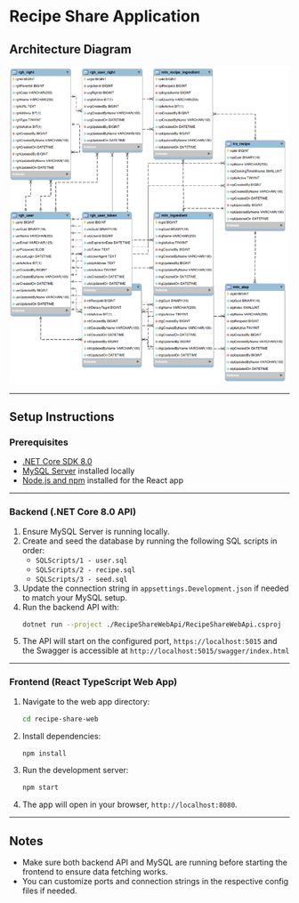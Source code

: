 # Recipe Share Application

## Architecture Diagram

![Architecture Diagram](./recipe-share-ERD.png)

---

## Setup Instructions

### Prerequisites

- [.NET Core SDK 8.0](https://dotnet.microsoft.com/en-us/download/dotnet/8.0)
- [MySQL Server](https://dev.mysql.com/downloads/mysql/) installed locally
- [Node.js and npm](https://nodejs.org/en/download/) installed for the React app

---

### Backend (.NET Core 8.0 API)

1. Ensure MySQL Server is running locally.
2. Create and seed the database by running the following SQL scripts in order:
   - `SQLScripts/1 - user.sql`
   - `SQLScripts/2 - recipe.sql`
   - `SQLScripts/3 - seed.sql`
3. Update the connection string in `appsettings.Development.json` if needed to match your MySQL setup.
4. Run the backend API with:
   ```bash
   dotnet run --project ./RecipeShareWebApi/RecipeShareWebApi.csproj
   ```
5. The API will start on the configured port, `https://localhost:5015` and the Swagger is accessible at `http://localhost:5015/swagger/index.html`

---

### Frontend (React TypeScript Web App)

1. Navigate to the web app directory:
   ```bash
   cd recipe-share-web
   ```
2. Install dependencies:
   ```bash
   npm install
   ```
3. Run the development server:
   ```bash
   npm start
   ```
4. The app will open in your browser, `http://localhost:8080`.

---

## Notes

- Make sure both backend API and MySQL are running before starting the frontend to ensure data fetching works.
- You can customize ports and connection strings in the respective config files if needed.